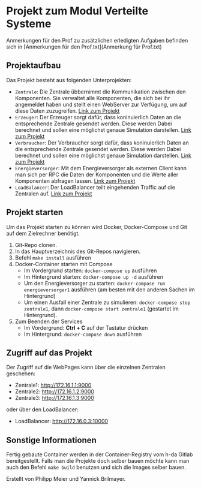 # Projekt zum Modul Verteilte Systeme

Anmerkungen für den Prof zu zusätzlichen erledigten Aufgaben befinden sich in [Anmerkungen für den Prof.txt](Anmerkung für Prof.txt)

## Projektaufbau
Das Projekt besteht aus folgenden Unterprojekten:

* `Zentrale`: Die Zentrale übbernimmt die Kommunikation zwischen den Komponenten. 
Sie verwaltet alle Komponenten, die sich bei ihr angemeldet haben und stellt einen WebServer zur Verfügung, um auf diese Daten zuzugreifen. 
[Link zum Projekt](Zentrale/)
* `Erzeuger`: Der Erzeuger sorgt dafür, dass koninuierlich Daten an die entsprechende Zentrale gesendet werden. Diese werden Dabei berechnet und sollen eine möglichst genaue Simulation darstellen. 
[Link zum Projekt](Erzeuger/)
* `Verbraucher`: Der Verbraucher sorgt dafür, dass koninuierlich Daten an die entsprechende Zentrale gesendet werden. Diese werden Dabei berechnet und sollen eine möglichst genaue Simulation darstellen. 
[Link zum Projekt](Verbraucher/)
* `Energieversorger`: Mit dem Energieversorger als externen Client kann man sich per RPC die Daten der Komponenten und die Werte aller Komponenten abfragen lassen.
  [Link zum Projekt](Energieversorger/)
* `LoadBalancer`: Der LoadBalancer teilt eingehenden Traffic auf die Zentralen auf. 
  [Link zum Projekt](LoadBalancer/)


## Projekt starten
Um das Projekt starten zu können wird Docker, Docker-Compose und Git auf dem Zielrechner benötigt.

1. Git-Repo clonen.
2. In das Hauptverzeichnis des Git-Repos navigieren.
3. Befehl `make install` ausführen
4. Docker-Container starten mit Compose
    * Im Vordergrund starten: `docker-compose up` ausführen
    * Im Hintergrund starten: `docker-compose up -d` ausführen
    * Um den Energieversorger zu starten: `docker-compose run energieversorger1` ausführen (am besten mit den anderen Sachen im Hintergrund)
    * Um einen Ausfall einer Zentrale zu simulieren: `docker-compose stop zentrale1`, dann `docker-compose start zentrale1` (gestartet im Hintergrund).
5. Zum Beenden der Services
    * Im Vordergrund: **Ctrl + C** auf der Tastatur drücken
    * Im Hintergrund: `docker-compose down` ausführen
   

## Zugriff auf das Projekt
Der Zugriff auf die WebPages kann über die einzelnen Zentralen geschehen:
* Zentrale1: http://172.16.1.1:9000
* Zentrale2: http://172.16.1.2:9000
* Zentrale3: http://172.16.1.3:9000

oder über den LoadBalancer:
* LoadBalancer: http://172.16.0.3:10000


## Sonstige Informationen
Fertig gebaute Container werden in der Container-Registry vom h-da Gitlab bereitgestellt.
Falls man die Projekte doch selber bauen möchte kann man auch den Befehl `make build` benutzen und sich die Images selber bauen.

Erstellt von Philipp Meier und Yannick Brilmayer.

